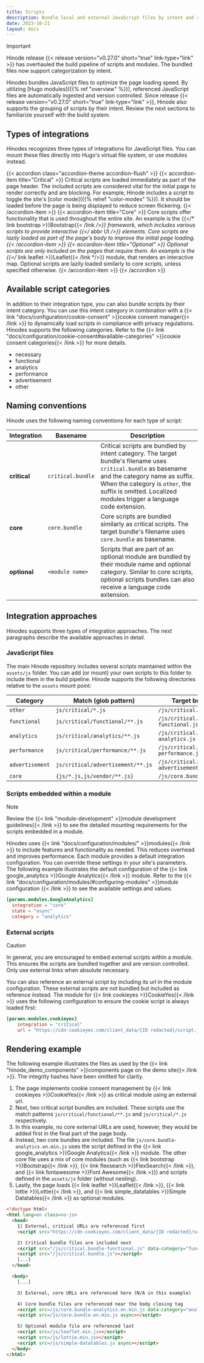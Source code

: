 ```yaml
---
title: Scripts
description: Bundle local and external JavaScript files by intent and rendering impact.
date: 2023-10-21
layout: docs
---
```


> [!IMPORTANT]
> Hinode release {{< release version="v0.27.0" short="true" link-type="link" >}} has overhauled the build pipeline of scripts and modules. The bundled files now support categorization by intent.

Hinodes bundles JavaScript files to optimize the page loading speed. By utilizing [Hugo modules]({{% ref "overview" %}}), referenced JavaScript files are automatically ingested and version controlled. Since release {{< release version="v0.27.0" short="true" link-type="link" >}}, Hinode also supports the grouping of scripts by their intent. Review the next sections to familiarize yourself with the build system.

## Types of integrations

Hinodes recognizes three types of integrations for JavaScript files. You can mount these files directly into Hugo's virtual file system, or use modules instead.

<!-- markdownlint-disable MD037 -->
{{< accordion class="accordion-theme accordion-flush" >}}
   {{< accordion-item title="Critical" >}}
      Critical scripts are loaded immediately as part of the page header. The included scripts are considered vital for the initial page to render correctly and are blocking. For example, Hinode includes a script to toggle the site's [color mode]({{% relref "color-modes" %}}). It should be loaded before the page is being displayed to reduce screen flickering.
   {{< /accordion-item >}}
   {{< accordion-item title="Core" >}}
      Core scripts offer functionality that is used throughout the entire site. An example is the {{</* link bootstrap >}}Bootstrap{{< /link */>}} framework, which includes various scripts to provide interactive {{</* abbr UI */>}} elements. Core scripts are lazily loaded as part of the page's body to improve the initial page loading.
  {{< /accordion-item >}}
  {{< accordion-item title="Optional" >}}
      Optional scripts are only included on the pages that require them. An example is the {{</* link leaflet >}}Leaflet{{< /link */>}} module, that renders an interactive map. Optional scripts are lazily loaded similarly to core scripts, unless specified otherwise.
  {{< /accordion-item >}}
{{< /accordion >}}
<!-- markdownlint-enable MD037 -->

## Available script categories

In addition to their integration type, you can also bundle scripts by their intent category. You can use this intent category in combination with a {{< link "docs/configuration/cookie-consent" >}}cookie consent manager{{< /link >}} to dynamically load scripts in compliance with privacy regulations. Hinodes supports the following categories. Refer to the {{< link "docs/configuration/cookie-consent#available-categories" >}}cookie consent categories{{< /link >}} for more details.

- necessary
- functional
- analytics
- performance
- advertisement
- other

## Naming conventions

Hinode uses the following naming conventions for each type of script:

| Integration | Basename | Description |
|-----------------|-----------------------------------|-------------|
| **critical** | `critical.bundle` | Critical scripts are bundled by intent category. The target bundle's filename uses `critical.bundle` as basename and the category name as suffix. When the category is `other`, the suffix is omitted. Localized modules trigger a language code extension. |
| **core** | `core.bundle` | Core scripts are bundled similarly as critical scripts. The target bundle's filename uses `core.bundle` as basename. |
| **optional** | `<module name>` | Scripts that are part of an optional module are bundled by their module name and optional category. Similar to core scripts, optional scripts bundles can also receive a language code extension. |

## Integration approaches

Hinodes supports three types of integration approaches. The next paragraphs describe the available approaches in detail.

### JavaScript files

The main Hinode repository includes several scripts maintained within the `assets/js` folder. You can add (or mount) your own scripts to this folder to include them in the build pipeline. Hinode supports the following directories relative to the `assets` mount point:

| Category        | Match (glob pattern)              | Target bundle |
|-----------------|-----------------------------------|-------------|
| `other`         | `js/critical/*.js`                | `/js/critical.bundle.js` |
| `functional`    | `js/critical/functional/**.js`    | `/js/critical.bundle-functional.js` |
| `analytics`     | `js/critical/analytics/**.js`     | `/js/critical.bundle-analytics.js` |
| `performance`   | `js/critical/performance/**.js`   | `/js/critical.bundle-performance.js` |
| `advertisement` | `js/critical/advertisement/**.js` | `/js/critical.bundle-advertisement.js` |
| `core`          | `{js/*.js,js/vendor/**.js}`       | `/js/core.bundle.js` |

### Scripts embedded within a module

> [!NOTE]
> Review the {{< link "module-development" >}}module development guidelines{{< /link >}} to see the detailed mounting requirements for the scripts embedded in a module.

Hinodes uses {{< link "docs/configuration/modules/" >}}modules{{< /link >}} to include features and functionality as needed. This reduces overhead and improves performance. Each module provides a default integration configuration. You can override these settings in your site's parameters. The following example illustrates the default configuration of the {{< link google_analytics >}}Google Analytics{{< /link >}} module. Refer to the {{< link "docs/configuration/modules/#configuring-modules" >}}module configuration {{< /link >}} to see the available settings and values.

```toml
[params.modules.GoogleAnalytics]
  integration = "core"
  state = "async"
  category = "analytics"
```

### External scripts

> [!CAUTION]
> In general, you are encouraged to embed external scripts within a module. This ensures the scripts are bundled together and are version controlled. Only use external links when absolute necessary.

You can also reference an external script by including its url in the module configuration. These external scripts are not bundled but included as reference instead. The module for {{< link cookieyes >}}CookieYes{{< /link >}} uses the following configuration to ensure the cookie script is always loaded first:

```toml
[params.modules.cookieyes]
    integration = "critical"
    url = "https://cdn-cookieyes.com/client_data/{ID redacted}/script.js"
```

## Rendering example

The following example illustrates the files as used by the {{< link "hinode_demo_components" >}}components page on the demo site{{< /link >}}. The integrity hashes have been omitted for clarity.

1. The page implements cookie consent management by {{< link cookieyes >}}CookieYes{{< /link >}} as critical module using an external url.
2. Next, two critical script bundles are included. These scripts use the match patterns `js/critical/functional/**.js` and `js/critical/*.js` respectively.
3. In this example, no core external URLs are used, however, they would be added first in the final part of the page body.
4. Instead, two core bundles are included. The file `js/core.bundle-analytics.en.min.js` uses the script defined in the {{< link google_analytics >}}Google Analytics{{< /link >}} module. The other core file uses a mix of core modules (such as {{< link bootstrap >}}Bootstrap{{< /link >}}, {{< link flexsearch >}}FlexSearch{{< /link >}}, and {{< link fontawesome >}}Font Awesome{{< /link >}}) and scripts defined in the `assets/js` folder (without nesting).
5. Lastly, the page loads {{< link leaflet >}}Leaflet{{< /link >}}, {{< link lottie >}}Lottie{{< /link >}}, and {{< link simple_datatables >}}Simple Datatables{{< /link >}} as optional modules.

```html {hl_lines=[4,7,16,18,22]}
<!doctype html>
<html lang=en class=no-js>
  <head>
    1) External, critical URLs are referenced first
    <script src="https://cdn-cookieyes.com/client_data/{ID redacted}/script.js"></script>

    2) Critical bundle files are included next
    <script src="/js/critical.bundle-functional.js" data-category="functional"></script>
    <script src="/js/critical.bundle.js"></script>
    [...]
  </head>

  <body>
    [...]

    3) External, core URLs are referenced here (N/A in this example)

    4) Core bundle files are referenced near the body closing tag
    <script src=/js/core.bundle-analytics.en.min.js data-category="analytics" async></script>
    <script src=/js/core.bundle.en.min.js async></script>

    5) Optional module file are referenced last
    <script src=/js/leaflet.min.js></script>
    <script src=/js/lottie.min.js></script>
    <script src=/js/simple-datatables.js async></script>
  </body>
</html>
```
